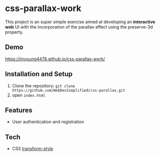 # css-parallax-work

This project is an super simple exercise aimed at developing an **interactive web** UI with the incorporation of the parallax effect using the preserve-3d property.

## Demo

https://jinyoung4478.github.io/css-parallax-work/

## Installation and Setup

1. Clone the repository: `git clone https://github.com/WebDevSimplified/css-parallax.git`
2. open `index.html`

## Features

- User authentication and registration

## Tech

- CSS [transform-style](https://developer.mozilla.org/en-US/docs/Web/CSS/transform-style)
